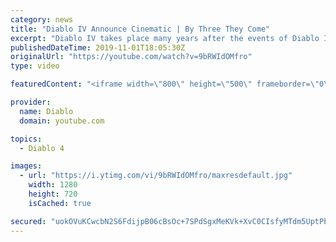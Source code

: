 ```yaml
---
category: news
title: "Diablo IV Announce Cinematic | By Three They Come"
excerpt: "Diablo IV takes place many years after the events of Diablo III, after millions have been slaughtered by the actions of the High Heavens and Burning Hells alike."
publishedDateTime: 2019-11-01T18:05:30Z
originalUrl: "https://youtube.com/watch?v=9bRWIdOMfro"
type: video

featuredContent: "<iframe width=\"800\" height=\"500\" frameborder=\"0\" src=\"https://www.youtube.com/embed/9bRWIdOMfro\" allow=\"accelerometer; autoplay; encrypted-media; gyroscope; picture-in-picture\" allowfullscreen></iframe>"

provider:
  name: Diablo
  domain: youtube.com

topics:
  - Diablo 4

images:
  - url: "https://i.ytimg.com/vi/9bRWIdOMfro/maxresdefault.jpg"
    width: 1280
    height: 720
    isCached: true

secured: "uokOVuKCwcbN2S6FdijpB06cBsOc+7SPdSgxMeKVk+XvC0CIsfyMTdm5UptPbEPQ/QDDqKl4WukxWWuR+C07Rc0IvgH5ICJhBHnz167AvWKU/Y53XEFZ+KkAmvypkOV2rwTu4FJkUGDA6tGJ1ewmm1O8eIBzjUPQpOSFVrl1JXfSANMnPi9o1EJPS3gaFqFVfc6JbzXRIgDwqwbhrPOMvcJiyFKwUmyd0EDDTAUHyepnjNUbH1U2zD/OLWLbggOadU5J6uvKnihVqOZhzYT77gfKlkfJ+o+FqRHRB/gIAwhQpkcTkHNv4bT+IszGFGNeqh2U2RmRDsbmEzXiw01RYMgGEk7MZyNWf8cNc1qO6Y+luJnPTNw6lo+dV39kyKO6q4Ppl6yNOxMP9kmIxV5eFKcH1IPqAnbUuhiqGpTzzLLXzU9RqA290I4hWyQZuOEc;UhG450dnx/E1KxfZlBlSVQ=="
---
```


